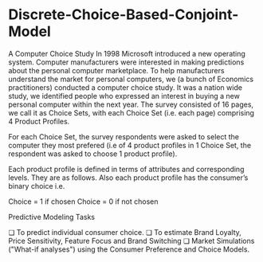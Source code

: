 # Discrete-Choice-Based-Conjoint-Model
A Computer Choice Study
In 1998 Microsoft introduced a new operating system. Computer manufacturers were interested in making predictions about the personal computer marketplace.  To help manufacturers understand the market for personal computers, we (a bunch of Economics practitioners) conducted a computer choice study. It was a nation wide study, we identified people who expressed an interest in buying a new personal computer within the next year.
The survey consisted of 16 pages, we call it as Choice Sets, with each Choice Set (i.e. each page) comprising 4 Product Profiles. 

For each Choice Set, the survey respondents were asked to select the computer they most prefered (i.e of 4 product profiles in 1 Choice Set, the respondent was asked to choose 1 product profile).

Each product profile is defined in terms of attributes and corresponding levels. They are as follows. Also each product profile has the consumer’s binary choice i.e. 

Choice = 1 if chosen
Choice = 0 if not chosen

Predictive Modeling Tasks

❏	To predict individual consumer choice.
❏	To estimate Brand Loyalty, Price Sensitivity, Feature Focus and Brand Switching
❏	Market Simulations ("What-if analyses") using the Consumer Preference and Choice Models.

